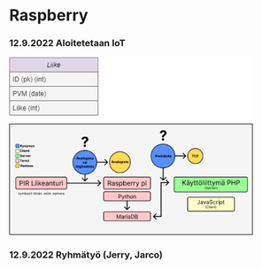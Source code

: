 # Raspberry
<h3>12.9.2022 Aloitetetaan IoT</h3>

![Suunnitelma](https://github.com/jarcoheiskanen/IoT/blob/main/Images/Testi.png)

<h3>12.9.2022 Ryhmätyö (Jerry, Jarco)</h3>
